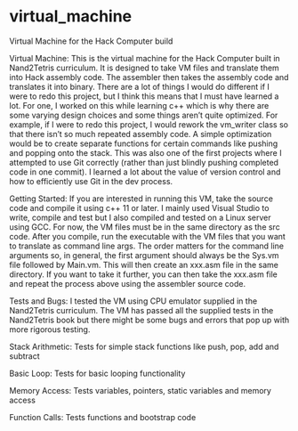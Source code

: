 # virtual_machine
Virtual Machine for the Hack Computer build

Virtual Machine:
This is the virtual machine for the Hack Computer built in Nand2Tetris curriculum. It is designed to take VM files and translate them into Hack assembly code.  The assembler then takes the assembly code and translates it into binary.
There are a lot of things I would do different if I were to redo this project, but I think this means that I must have learned a lot. For one, I worked on this while learning c++ which is why there are some varying design choices and some things aren’t quite optimized. For example, if I were to redo this project, I would rework the vm_writer class so that there isn’t so much repeated assembly code. A simple optimization would be to create separate functions for certain commands like pushing and popping onto the stack.
This was also one of the first projects where I attempted to use Git correctly (rather than just blindly pushing completed code in one commit).  I learned a lot about the value of version control and how to efficiently use Git in the dev process.

Getting Started:
If you are interested in running this VM, take the source code and compile it using c++ 11 or later. I mainly used Visual Studio to write, compile and test but I also compiled and tested on a Linux server using GCC.
For now, the VM files must be in the same directory as the src code.  After you compile, run the executable with the VM files that you want to translate as command line args.  The order matters for the command line arguments so, in general, the first argument should always be the Sys.vm file followed by Main.vm.  This will then create an xxx.asm file in the same directory.  If you want to take it further, you can then take the xxx.asm file and repeat the process above using the assembler source code.

Tests and Bugs:
I tested the VM using CPU emulator supplied in the Nand2Tetris curriculum. The VM has passed all the supplied tests in the Nand2Tetris book but there might be some bugs and errors that pop up with more rigorous testing.

Stack Arithmetic:
Tests for simple stack functions like push, pop, add and subtract

Basic Loop:
Tests for basic looping functionality

Memory Access:
Tests variables, pointers, static variables and memory access

Function Calls:
Tests functions and bootstrap code
